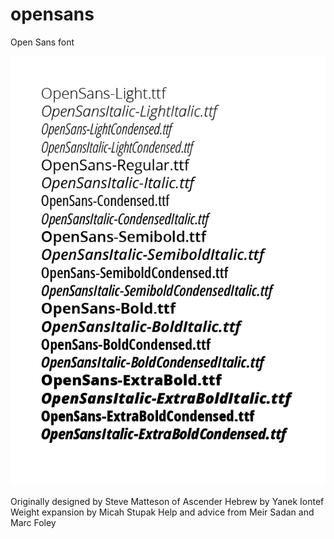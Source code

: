 # opensans
Open Sans font

![Open Sans sample](/docs/sample.png)

Originally designed by Steve Matteson of Ascender
Hebrew by Yanek Iontef
Weight expansion by Micah Stupak
Help and advice from Meir Sadan and Marc Foley